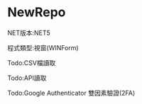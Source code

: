# NewRepo

NET版本:NET5

程式類型:視窗(WINForm)

Todo:CSV檔讀取

Todo:API讀取

Todo:Google Authenticator 雙因素驗證(2FA)



